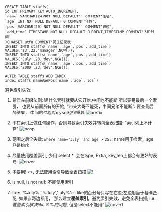 ```roomsql
CREATE TABLE staffs(
id INT PRIMARY KEY AUTO_INCREMENT,
`name` VARCHAR(24)NOT NULL DEFAULT'' COMMENT'姓名',
`age` INT NOT NULL DEFAULT 0 COMMENT'年龄',
`pos` VARCHAR(20) NOT NULL DEFAULT'' COMMENT'职位',
`add_time` TIMESTAMP NOT NULL DEFAULT CURRENT_TIMESTAMP COMMENT'入职时间'
)CHARSET utf8 COMMENT'员工记录表';
INSERT INTO staffs(`name`,`age`,`pos`,`add_time`) VALUES('z3',22,'manager',NOW());
INSERT INTO staffs(`name`,`age`,`pos`,`add_time`) VALUES('July',23,'dev',NOW());
INSERT INTO staffs(`name`,`age`,`pos`,`add_time`) VALUES('2000',23,'dev',NOW());

ALTER TABLE staffs ADD INDEX index_staffs_nameAgePos(`name`,`age`,`pos`)
```

避免索引失效: 

1. 最佳左前缀法则: 建什么索引就要从它开始,中间也不能断;所以要用最后一个索引，
也要从前面所有的开始; "带头大哥不能死，中间兄弟不能断": 要查最后的结果，
中间的过程对mysql也很重要
![prefix](/Users/xialei/Desktop/prefix.png)
2. 不在索引上做任何操作，否则导致索引失效并转向全表扫描: "索引列上不计算"
![noop](/Users/xialei/Desktop/noop.png) 

3. 范围之后全失效: `where name='July' and age > 25;`: name用于检索，age只是排序

4. 尽量使用覆盖索引, 少用 select *; 会在type, Extra, key_len上都会有更好的表现: 
![cover](/Users/xialei/Desktop/cover.png)
5. 不要用! <>, 无法使用索引导致全表扫描
![!](/Users/xialei/Desktop/!.png)
6. is null, is not null: 不能使用索引
7. like: '%July%','%July','July%'✅: like的百分号只写在右边;左边相当于精确匹配; 如果非两边都用，
那么建立**覆盖索引**，避免索引失效，避免全表扫描; i.e. *覆盖索引解决like %%的问题*, 但是select不能用*
![cover1](/Users/xialei/Desktop/cover1.png)
